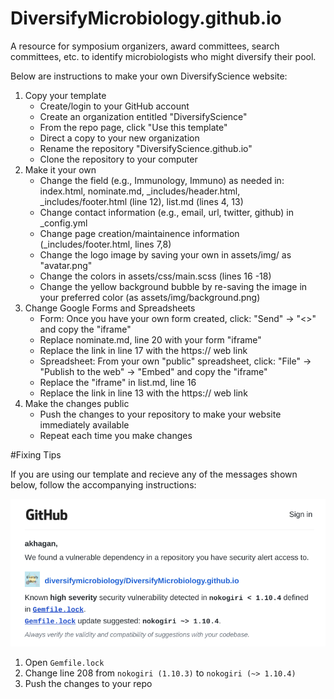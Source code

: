 # DiversifyMicrobiology.github.io 
A resource for symposium organizers, award committees, search committees, etc. to identify microbiologists who might diversify their pool.


Below are instructions to make your own DiversifyScience website:

1. Copy your template
    + Create/login to your GitHub account
    + Create an organization entitled "DiversifyScience"
    + From the repo page, click "Use this template"
    + Direct a copy to your new organization
    + Rename the repository "DiversifyScience.github.io"
    + Clone the repository to your computer
2. Make it your own
    + Change the field (e.g., Immunology, Immuno) as needed in: index.html, nominate.md, _includes/header.html, _includes/footer.html (line 12), list.md (lines 4, 13)
    + Change contact information (e.g., email, url, twitter, github) in _config.yml
    + Change page creation/maintainence information (_includes/footer.html, lines 7,8)
    + Change the logo image by saving your own in assets/img/ as "avatar.png"
    + Change the colors in assets/css/main.scss (lines 16 -18)
    + Change the yellow background bubble by re-saving the image in your preferred color (as assets/img/background.png)
3. Change Google Forms and Spreadsheets
    + Form: Once you have your own form created, click: "Send" -> "<>" and copy the "iframe"
    + Replace nominate.md, line 20 with your form "iframe"
    + Replace the link in line 17 with the https:// web link
    + Spreadsheet: From your own "public" spreadsheet, click: "File" -> "Publish to the web" -> "Embed" and copy the "iframe"
    + Replace the "iframe" in list.md, line 16
    + Replace the link in line 13 with the https:// web link 
4. Make the changes public
    + Push the changes to your repository to make your website immediately available
    + Repeat each time you make changes
    
#Fixing Tips 

If you are using our template and recieve any of the messages shown below, follow the accompanying instructions:

![](noko_vuln.png)

1. Open `Gemfile.lock`
2. Change line 208 from `nokogiri (1.10.3)` to `nokogiri (~> 1.10.4)`
3. Push the changes to your repo
